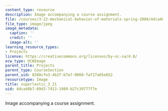 ```yaml
---
content_type: resource
description: Image accompanying a course assignment.
file: /courses/3-22-mechanical-behavior-of-materials-spring-2008/4dca40b709d374131989b27c39777f7e_superlastic_3_21.jpg
file_type: image/jpeg
image_metadata:
  caption: ''
  credit: ''
  image-alt: ''
learning_resource_types:
- Projects
license: https://creativecommons.org/licenses/by-nc-sa/4.0/
ocw_type: OCWImage
parent_title: Projects
parent_type: CourseSection
parent_uid: 8388cfe3-4b2f-b7e7-0060-faf27a65e652
resourcetype: Image
title: superlastic_3_21
uid: 4dca40b7-09d3-7413-1989-b27c39777f7e
---
```

Image accompanying a course assignment.
